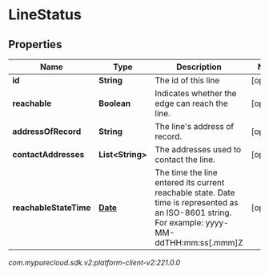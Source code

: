 # LineStatus


## Properties

| Name | Type | Description | Notes |
| ------------ | ------------- | ------------- | ------------- |
| **id** | **String** | The id of this line |  [optional] |
| **reachable** | **Boolean** | Indicates whether the edge can reach the line. |  [optional] |
| **addressOfRecord** | **String** | The line's address of record. |  [optional] |
| **contactAddresses** | **List&lt;String&gt;** | The addresses used to contact the line. |  [optional] |
| **reachableStateTime** | [**Date**](Date) | The time the line entered its current reachable state. Date time is represented as an ISO-8601 string. For example: yyyy-MM-ddTHH:mm:ss[.mmm]Z |  [optional] |




_com.mypurecloud.sdk.v2:platform-client-v2:221.0.0_
